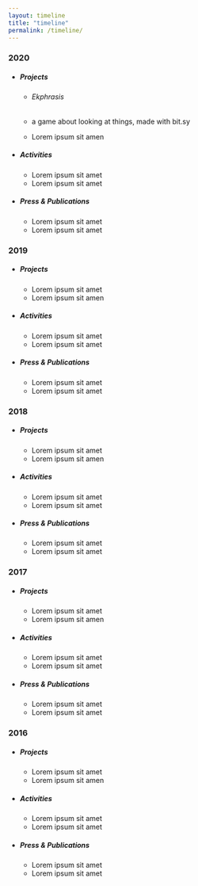 ```yaml
---
layout: timeline
title: "timeline"
permalink: /timeline/
---
```


### 2020

- ##### Projects

  - ###### Ekphrasis
  - a game about looking at things, made with bit.sy

  - Lorem ipsum sit amen

- ##### Activities

  - Lorem ipsum sit amet
  - Lorem ipsum sit amet

- ##### Press & Publications

  - Lorem ipsum sit amet
  - Lorem ipsum sit amet

### 2019

- ##### Projects

  - Lorem ipsum sit amet
  - Lorem ipsum sit amen

- ##### Activities

  - Lorem ipsum sit amet
  - Lorem ipsum sit amet

- ##### Press & Publications

  - Lorem ipsum sit amet
  - Lorem ipsum sit amet

### 2018

- ##### Projects

  - Lorem ipsum sit amet
  - Lorem ipsum sit amen

- ##### Activities

  - Lorem ipsum sit amet
  - Lorem ipsum sit amet

- ##### Press & Publications

  - Lorem ipsum sit amet
  - Lorem ipsum sit amet

### 2017

- ##### Projects

  - Lorem ipsum sit amet
  - Lorem ipsum sit amen

- ##### Activities

  - Lorem ipsum sit amet
  - Lorem ipsum sit amet

- ##### Press & Publications

  - Lorem ipsum sit amet
  - Lorem ipsum sit amet

### 2016

- ##### Projects

  - Lorem ipsum sit amet
  - Lorem ipsum sit amen

- ##### Activities

  - Lorem ipsum sit amet
  - Lorem ipsum sit amet

- ##### Press & Publications

  - Lorem ipsum sit amet
  - Lorem ipsum sit amet